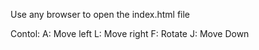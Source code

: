 Use any browser to open the index.html file

Contol:
A: Move left
L: Move right
F: Rotate
J: Move Down
